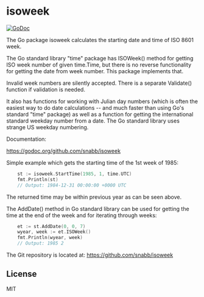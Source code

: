 isoweek
=======

[![GoDoc](https://godoc.org/github.com/snabb/isoweek?status.svg)](https://godoc.org/github.com/snabb/isoweek)

The Go package isoweek calculates the starting date and time of ISO 8601
week.

The Go standard library "time" package has ISOWeek() method for getting
ISO week number of given time.Time, but there is no reverse functionality
for getting the date from week number. This package implements that.

Invalid week numbers are silently accepted. There is a separate Validate()
function if validation is needed.

It also has functions for working with Julian day numbers (which is
often the easiest way to do date calculations -- and much faster than
using Go's standard "time" package) as well as a function for getting
the international standard weekday number from a date. The Go standard
library uses strange US weekday numbering.


Documentation:

https://godoc.org/github.com/snabb/isoweek

Simple example which gets the starting time of the 1st week of 1985:
```Go
	st := isoweek.StartTime(1985, 1, time.UTC)
	fmt.Println(st)
	// Output: 1984-12-31 00:00:00 +0000 UTC
```
The returned time may be within previous year as can be seen above.

The AddDate() method in Go standard library can be used for getting the
time at the end of the week and for iterating through weeks:
```Go
	et := st.AddDate(0, 0, 7)
	wyear, week := et.ISOWeek()
	fmt.Println(wyear, week)
	// Output: 1985 2
```

The Git repository is located at: https://github.com/snabb/isoweek


License
-------

MIT
